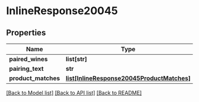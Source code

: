 # InlineResponse20045

## Properties
Name | Type | Description | Notes
------------ | ------------- | ------------- | -------------
**paired_wines** | **list[str]** |  | 
**pairing_text** | **str** |  | 
**product_matches** | [**list[InlineResponse20045ProductMatches]**](InlineResponse20045ProductMatches.md) |  | 

[[Back to Model list]](../README.md#documentation-for-models) [[Back to API list]](../README.md#documentation-for-api-endpoints) [[Back to README]](../README.md)


